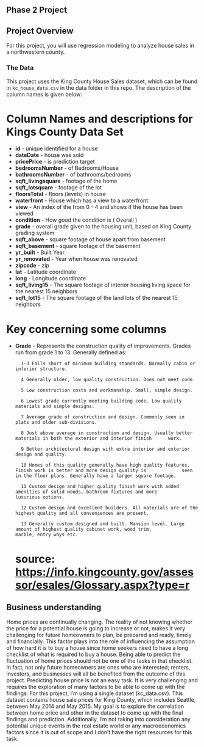 ## Phase 2 Project

## Project Overview

For this project, you will use regression modeling to analyze house sales in a northwestern county.

### The Data

This project uses the King County House Sales dataset, which can be found in  `kc_house_data.csv` in the data folder in this repo. The description of the column names is given below:

# Column Names and descriptions for Kings County Data Set
* **id** - unique identified for a house
* **dateDate** - house was sold
* **pricePrice** -  is prediction target
* **bedroomsNumber** -  of Bedrooms/House
* **bathroomsNumber** -  of bathrooms/bedrooms
* **sqft_livingsquare** -  footage of the home
* **sqft_lotsquare** -  footage of the lot
* **floorsTotal** -  floors (levels) in house
* **waterfront** - House which has a view to a waterfront
* **view** - An index of the from 0 - 4 and shows if the house has been viewed
* **condition** - How good the condition is ( Overall )
* **grade** - overall grade given to the housing unit, based on King County grading system
* **sqft_above** - square footage of house apart from basement
* **sqft_basement** - square footage of the basement
* **yr_built** - Built Year
* **yr_renovated** - Year when house was renovated
* **zipcode** - zip
* **lat** - Latitude coordinate
* **long** - Longitude coordinate
* **sqft_living15** - The square footage of interior housing living space for the nearest 15 neighbors
* **sqft_lot15** - The square footage of the land lots of the nearest 15 neighbors

# Key concerning some columns
* **Grade** - Represents the construction quality of improvements. Grades run from grade 1 to 13. Generally defined as:

		1-3 Falls short of minimum building standards. Normally cabin or inferior structure.

		4 Generally older, low quality construction. Does not meet code.

		5 Low construction costs and workmanship. Small, simple design.

		6 Lowest grade currently meeting building code. Low quality materials and simple designs.

		7 Average grade of construction and design. Commonly seen in plats and older sub-divisions.

		8 Just above average in construction and design. Usually better materials in both the exterior and interior finish 		work.

		9 Better architectural design with extra interior and exterior design and quality.

		10 Homes of this quality generally have high quality features. Finish work is better and more design quality is 			seen in the floor plans. Generally have a larger square footage.

		11 Custom design and higher quality finish work with added amenities of solid woods, bathroom fixtures and more 			luxurious options.

		12 Custom design and excellent builders. All materials are of the highest quality and all conveniences are present.

		13 Generally custom designed and built. Mansion level. Large amount of highest quality cabinet work, wood trim, 			marble, entry ways etc.
	# source: https://info.kingcounty.gov/assessor/esales/Glossary.aspx?type=r

## Business understanding
Home prices are continually changing. The reality of not knowing whether the price for a potential house is going to increase or not, makes it very challenging for future homeowners to plan, be prepared and ready, timely and financially. This factor plays into the role of influencing the assumption of how hard it is to buy a house since home seekers need to have a long checklist of what is required to buy a house. Being able to predict the fluctuation of home prices should not be one of the tasks in that checklist. In fact, not only future homeowners are ones who are interested; renters, investors, and businesses will all be benefited from the outcome of this project. Predicting house price is not an easy task. It is very challenging and requires the exploration of many factors to be able to come up with the findings. For this project, I’m using a single dataset (kc_data.csv). This dataset contains house sale prices for King County, which includes Seattle, between May 2014 and May 2015. My goal is to explore the correlation between home price and other in the dataset to come up with the final findings and prediction. Additionally, I’m not taking into consideration any potential unique events in the real estate world or any macroeconomics factors since it is out of scope and I don’t have the right resources for this
task.


